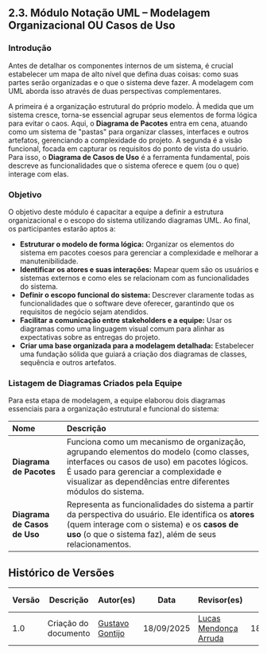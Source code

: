 ## 2.3. Módulo Notação UML – Modelagem Organizacional OU Casos de Uso

### **Introdução**

Antes de detalhar os componentes internos de um sistema, é crucial estabelecer um mapa de alto nível que defina duas coisas: como suas partes serão organizadas e o que o sistema deve fazer. A modelagem com UML aborda isso através de duas perspectivas complementares.

A primeira é a organização estrutural do próprio modelo. À medida que um sistema cresce, torna-se essencial agrupar seus elementos de forma lógica para evitar o caos. Aqui, o **Diagrama de Pacotes** entra em cena, atuando como um sistema de "pastas" para organizar classes, interfaces e outros artefatos, gerenciando a complexidade do projeto. A segunda é a visão funcional, focada em capturar os requisitos do ponto de vista do usuário. Para isso, o **Diagrama de Casos de Uso** é a ferramenta fundamental, pois descreve as funcionalidades que o sistema oferece e quem (ou o que) interage com elas.

### **Objetivo**

O objetivo deste módulo é capacitar a equipe a definir a estrutura organizacional e o escopo do sistema utilizando diagramas UML. Ao final, os participantes estarão aptos a:

* **Estruturar o modelo de forma lógica:** Organizar os elementos do sistema em pacotes coesos para gerenciar a complexidade e melhorar a manutenibilidade.
* **Identificar os atores e suas interações:** Mapear quem são os usuários e sistemas externos e como eles se relacionam com as funcionalidades do sistema.
* **Definir o escopo funcional do sistema:** Descrever claramente todas as funcionalidades que o software deve oferecer, garantindo que os requisitos de negócio sejam atendidos.
* **Facilitar a comunicação entre stakeholders e a equipe:** Usar os diagramas como uma linguagem visual comum para alinhar as expectativas sobre as entregas do projeto.
* **Criar uma base organizada para a modelagem detalhada:** Estabelecer uma fundação sólida que guiará a criação dos diagramas de classes, sequência e outros artefatos.

### **Listagem de Diagramas Criados pela Equipe**

Para esta etapa de modelagem, a equipe elaborou dois diagramas essenciais para a organização estrutural e funcional do sistema:

| Nome                      | Descrição                                                                                                                                                                                          |
| :------------------------ | :------------------------------------------------------------------------------------------------------------------------------------------------------------------------------------------------- |
| **Diagrama de Pacotes** | Funciona como um mecanismo de organização, agrupando elementos do modelo (como classes, interfaces ou casos de uso) em pacotes lógicos. É usado para gerenciar a complexidade e visualizar as dependências entre diferentes módulos do sistema. |
| **Diagrama de Casos de Uso** | Representa as funcionalidades do sistema a partir da perspectiva do usuário. Ele identifica os **atores** (quem interage com o sistema) e os **casos de uso** (o que o sistema faz), além de seus relacionamentos. |


## Histórico de Versões

| Versão | Descrição                            | Autor(es)                                                                                         | Data       | Revisor(es)                                                                                                 | Data de Revisão |
| ------ | ------------------------------------ | ------------------------------------------------------------------------------------------------- | ---------- | ----------------------------------------------------------------------------------------------------------- | --------- |
| 1.0    | Criação do documento | [Gustavo Gontijo](https://https://github.com/Guga301104) | 18/09/2025 | [Lucas Mendonça Arruda](https://github.com/lucasarruda9) | 18/09/2025|